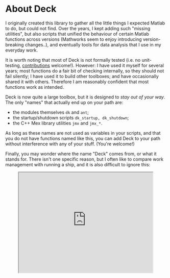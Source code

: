 
# About Deck

I originally created this library to gather all the little things I expected Matlab to do, but could not find. 
Over the years, I kept adding such "missing utilities", but also scripts that unified the behaviour of certain Matlab functions across versions (Mathworks seem to enjoy introducing version-breaking changes..), and eventually tools for data analysis that I use in my everyday work. 

It is worth noting that most of Deck is not formally tested (i.e. no unit-testing, [contributions](contribute) welcome!). However: I have used it myself for several years; most functions do a fair bit of checking internally, so they should not fail silently; I have used it to build other toolboxes; and have occasionally shared it with others. Therefore I am reasonably confident that most functions work as intended. 

Deck is now quite a large toolbox, but it is designed to _stay out of your way_. The only "names" that actually end up on your path are:
 - the modules themselves `dk` and `ant`;
 - the startup/shutdown scripts `dk_startup, dk_shutdown`;
 - the C++ Mex library utilities `jmx` and `jmx_*`.

As long as these names are not used as variables in your scripts, and that you do not have functions named like this, you can add Deck to your path without interference with any of your stuff. (You're welcome!)

Finally, you may wonder where the name "Deck" comes from, or what it stands for. 
There isn't one specific reason, but I often like to compare work management with running a ship, and it is also difficult to ignore this:

<center><iframe width="420" height="315" src="https://www.youtube.com/embed/i6c4Nupnup0"></iframe></center>
